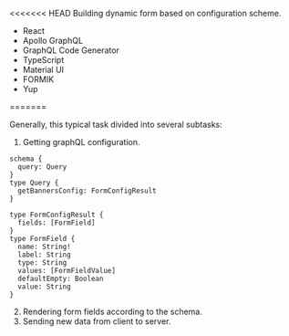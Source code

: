 <<<<<<< HEAD
Building dynamic form based on configuration scheme.

- React
- Apollo GraphQL
- GraphQL Code Generator
- TypeScript
- Material UI
- FORMIK
- Yup

=======

Generally, this typical task divided into several subtasks: 
1. Getting graphQL configuration.

```
schema {
  query: Query
}
type Query {
  getBannersConfig: FormConfigResult
}

type FormConfigResult {
  fields: [FormField]
}
type FormField {
  name: String!
  label: String
  type: String
  values: [FormFieldValue]
  defaultEmpty: Boolean
  value: String
}

```




2. Rendering form fields according to the schema.
3. Sending new data from client to server.
